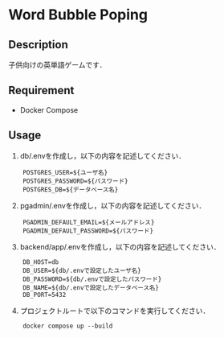 # Word Bubble Poping

## Description
子供向けの英単語ゲームです．

## Requirement
- Docker Compose

## Usage
1. db/.envを作成し，以下の内容を記述してください．
```
    POSTGRES_USER=${ユーザ名}
    POSTGRES_PASSWORD=${パスワード}
    POSTGRES_DB=${データベース名}
```

2. pgadmin/.envを作成し，以下の内容を記述してください．
```
    PGADMIN_DEFAULT_EMAIL=${メールアドレス}
    PGADMIN_DEFAULT_PASSWORD=${パスワード}
```

3. backend/app/.envを作成し，以下の内容を記述してください．
```
    DB_HOST=db
    DB_USER=${db/.envで設定したユーザ名}
    DB_PASSWORD=${db/.envで設定したパスワード}
    DB_NAME=${db/.envで設定したデータベース名}
    DB_PORT=5432
```

4. プロジェクトルートで以下のコマンドを実行してください．
```
    docker compose up --build
```